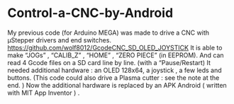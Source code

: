# Control-a-CNC-by-Android
My previous code (for Arduino MEGA) was made to drive a CNC with µStepper drivers and end switches.  https://github.com/wolf8012/GcodeCNC_SD_OLED_JOYSTICK  It is able to make “JOGs” , “CALIB_Z” , “HOME” , “ZERO PIECE” (in EEPROM).   And can read 4  Gcode files on a SD card line by line. (with a “Pause/Restart) It needed additional hardware : an OLED 128x64, a joystick , a few leds and buttons. (This code could also drive a Plasma cutter : see the note at the end. ) Now the additional hardware is replaced by an APK Android ( written with  MIT App Inventor ) .
